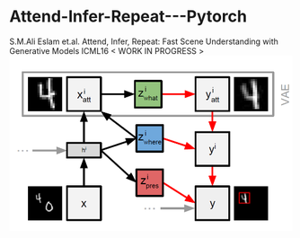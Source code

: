 # Attend-Infer-Repeat---Pytorch
S.M.Ali Eslam et.al. Attend, Infer, Repeat: Fast Scene Understanding with Generative Models ICML16
< WORK IN PROGRESS >
![title](AIR.png)
